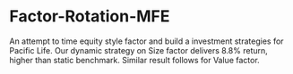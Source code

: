 # Factor-Rotation-MFE
An attempt to time equity style factor and build a investment strategies for Pacific Life. Our dynamic strategy on Size factor delivers 8.8% return, higher than static benchmark. Similar result follows for Value factor.
